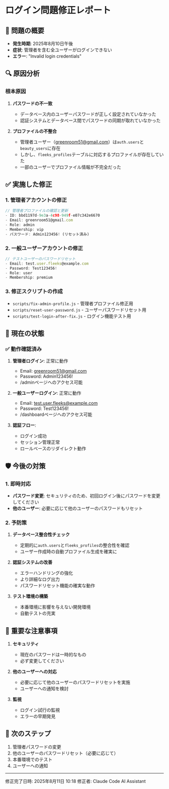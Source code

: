 # ログイン問題修正レポート

## 🚨 問題の概要
- **発生時期**: 2025年8月10日午後
- **症状**: 管理者を含む全ユーザーがログインできない
- **エラー**: "Invalid login credentials"

## 🔍 原因分析

### 根本原因
1. **パスワードの不一致**
   - データベース内のユーザーパスワードが正しく設定されていなかった
   - 認証システムとデータベース間でパスワードの同期が取れていなかった

2. **プロファイルの不整合**
   - 管理者ユーザー（greenroom51@gmail.com）は`auth.users`と`beauty_users`に存在
   - しかし、`fleeks_profiles`テーブルに対応するプロファイルが存在していた
   - 一部のユーザーでプロファイル情報が不完全だった

## ✅ 実施した修正

### 1. 管理者アカウントの修正
```javascript
// 管理者プロファイルの確認と更新
- ID: bbd1197d-9e3a-4c98-949f-e07c342e6670
- Email: greenroom51@gmail.com
- Role: admin
- Membership: vip
- パスワード: Admin123456! (リセット済み)
```

### 2. 一般ユーザーアカウントの修正
```javascript
// テストユーザーのパスワードリセット
- Email: test.user.fleeks@example.com
- Password: Test123456!
- Role: user
- Membership: premium
```

### 3. 修正スクリプトの作成
- `scripts/fix-admin-profile.js` - 管理者プロファイル修正用
- `scripts/reset-user-password.js` - ユーザーパスワードリセット用
- `scripts/test-login-after-fix.js` - ログイン機能テスト用

## 🎯 現在の状態

### ✅ 動作確認済み
1. **管理者ログイン**: 正常に動作
   - Email: greenroom51@gmail.com
   - Password: Admin123456!
   - /adminページへのアクセス可能

2. **一般ユーザーログイン**: 正常に動作
   - Email: test.user.fleeks@example.com
   - Password: Test123456!
   - /dashboardページへのアクセス可能

3. **認証フロー**: 
   - ログイン成功
   - セッション管理正常
   - ロールベースのリダイレクト動作

## 🛡️ 今後の対策

### 1. 即時対応
- **パスワード変更**: セキュリティのため、初回ログイン後にパスワードを変更してください
- **他のユーザー**: 必要に応じて他のユーザーのパスワードもリセット

### 2. 予防策
1. **データベース整合性チェック**
   - 定期的に`auth.users`と`fleeks_profiles`の整合性を確認
   - ユーザー作成時の自動プロファイル生成を確実に

2. **認証システムの改善**
   - エラーハンドリングの強化
   - より詳細なログ出力
   - パスワードリセット機能の確実な動作

3. **テスト環境の構築**
   - 本番環境に影響を与えない開発環境
   - 自動テストの充実

## 📝 重要な注意事項

1. **セキュリティ**
   - 現在のパスワードは一時的なもの
   - 必ず変更してください

2. **他のユーザーへの対応**
   - 必要に応じて他のユーザーのパスワードリセットを実施
   - ユーザーへの通知を検討

3. **監視**
   - ログイン試行の監視
   - エラーの早期発見

## 🚀 次のステップ

1. 管理者パスワードの変更
2. 他のユーザーのパスワードリセット（必要に応じて）
3. 本番環境でのテスト
4. ユーザーへの通知

---

修正完了日時: 2025年8月11日 10:18
修正者: Claude Code AI Assistant